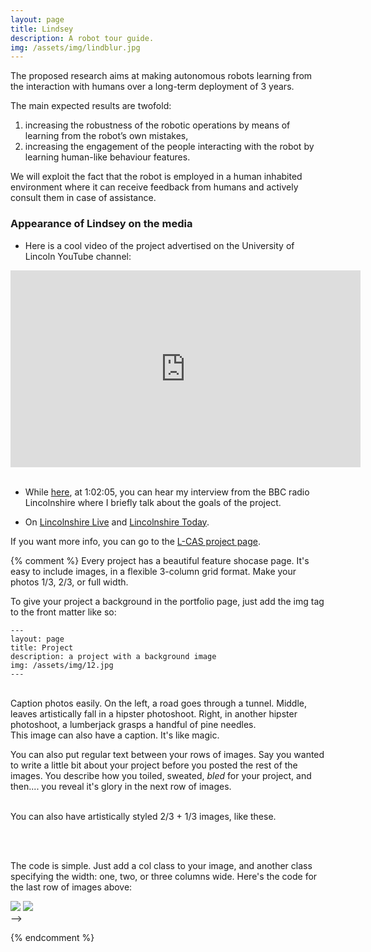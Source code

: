 ```yaml
---
layout: page
title: Lindsey
description: A robot tour guide.
img: /assets/img/lindblur.jpg
---
```


The proposed research aims at making autonomous robots learning from the interaction with humans over a long-term deployment of 3 years.

The main expected results are twofold:
1. increasing the robustness of the robotic operations by means of learning from the robot’s own mistakes,
2. increasing the engagement of the people interacting with the robot by learning human-like behaviour features.

We will exploit the fact that the robot is employed in a human inhabited environment where it can receive feedback from humans and actively consult them in case of assistance.

### Appearance of Lindsey on the media

- Here is a cool video of the project advertised on the University of Lincoln YouTube channel:

<iframe style="display:block; margin:auto" width="560" height="315" src="https://www.youtube-nocookie.com/embed/x6rA5E_Belk" frameborder="0" allow="accelerometer; autoplay; encrypted-media; gyroscope; picture-in-picture" allowfullscreen></iframe><br>

- While [here](https://www.bbc.co.uk/sounds/play/p06rmjsc), at 1:02:05, you can hear my interview from the BBC radio Lincolnshire where I briefly talk about the goals of the project.

- On [Lincolnshire Live](https://www.lincolnshirelive.co.uk/news/lindsey-robot-your-service-lincoln-2253928) and [Lincolnshire Today](https://lincolnshiretoday.net/mag/5ft-robot-to-give-tours-of-lincoln-museum/).

If you want more info, you can go to the <a href="https://lcas.lincoln.ac.uk/wp/projects/lindsey-a-robot-tour-guide/">L-CAS project page</a>.


{% comment %}
 Every project has a beautiful feature shocase page. It's easy to include images, in a flexible 3-column grid format. Make your photos 1/3, 2/3, or full width.

To give your project a background in the portfolio page, just add the img tag to the front matter like so:

    ---
    layout: page
    title: Project
    description: a project with a background image
    img: /assets/img/12.jpg
    ---


<div class="img_row">
    <img class="col one left" src="{{ site.baseurl }}/assets/img/1.jpg" alt="" title="example image"/>
    <img class="col one left" src="{{ site.baseurl }}/assets/img/2.jpg" alt="" title="example image"/>
    <img class="col one left" src="{{ site.baseurl }}/assets/img/3.jpg" alt="" title="example image"/>
</div>
<div class="col three caption">
    Caption photos easily. On the left, a road goes through a tunnel. Middle, leaves artistically fall in a hipster photoshoot. Right, in another hipster
  photoshoot, a lumberjack grasps a handful of pine needles.
</div>
<div class="img_row">
    <img class="col three left" src="{{ site.baseurl }}/assets/img/5.jpg" alt="" title="example image"/>
</div>
<div class="col three caption">
    This image can also have a caption. It's like magic.
</div>

You can also put regular text between your rows of images. Say you wanted to write a little bit about your project before you posted the rest of the images. You describe how you toiled, sweated, *bled* for your project, and then.... you reveal it's glory in the next row of images.


<div class="img_row">
    <img class="col two left" src="{{ site.baseurl }}/assets/img/6.jpg" alt="" title="example image"/>
    <img class="col one left" src="{{ site.baseurl }}/assets/img/11.jpg" alt="" title="example image"/>
</div>
<div class="col three caption">
    You can also have artistically styled 2/3 + 1/3 images, like these.
</div>


<br/><br/>



The code is simple. Just add a col class to your image, and another class specifying the width: one, two, or three columns wide. Here's the code for the last row of images above:

<div class="img_row">
    <img class="col two left" src="/img/6.jpg"/>
    <img class="col one left" src="/img/11.jpg"/>
</div> -->

{% endcomment %}
